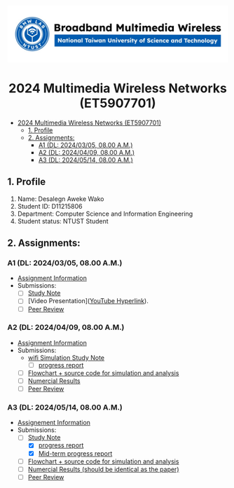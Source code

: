![](./assets/lab-logo.jpeg)

# <center> 2024 Multimedia Wireless Networks (ET5907701) </center>

- [ 2024 Multimedia Wireless Networks (ET5907701) ](#-2024-multimedia-wireless-networks-et5907701-)
  - [1. Profile](#1-profile)
  - [2. Assignments:](#2-assignments)
    - [A1 (DL: 2024/03/05, 08.00 A.M.)](#a1-dl-20240305-0800-am)
    - [A2 (DL: 2024/04/09, 08.00 A.M.)](#a2-dl-20240409-0800-am)
    - [A3 (DL: 2024/05/14, 08.00 A.M.)](#a3-dl-20240514-0800-am)


## 1. Profile
1. Name: Desalegn Aweke Wako
2. Student ID: D11215806
3. Department: Computer Science and Information Engineering
4. Student status: NTUST Student

## 2. Assignments:

### A1 (DL: 2024/03/05, 08.00 A.M.)
- [Assignment Information](https://github.com/bmw-ece-ntust/multimedia-wireless-network?tab=readme-ov-file#a1-deadline-35-0800-am)
- Submissions:
  - [ ] [Study Note](https://github.com/bmw-ece-ntust/multimedia-wireless-network/blob/2024-D11215806-Desalegn-Aweke-Wako/Study%20Note%20A1.md)
  - [ ] [Video Presentation]([YouTube Hyperlink](https://www.youtube.com/watch?v=FMIUGclD5F4)).
  - [ ] [Peer Review](https://forms.gle/tPVAdfAc4hBiUtg88)

### A2 (DL: 2024/04/09, 08.00 A.M.)
- [Assignment Information](https://github.com/bmw-ece-ntust/multimedia-wireless-network?tab=readme-ov-file#a2-deadline-49-0800-am)
- Submissions:
  - [wifi Simulation Study Note](https://github.com/bmw-ece-ntust/multimedia-wireless-network/blob/2024-D11215806-Desalegn-Aweke-Wako/Study%20Note%20A2.md)
     -  [ ] [progress report](https://docs.google.com/presentation/d/1TH8xMZELlaDTp8Ow3blm1vR8eehpLdTp/edit#slide=id.p1)
  - [ ] [Flowchart + source code for simulation and analysis](https://github.com/bmw-ece-ntust/multimedia-wireless-network/blob/2024-D11215806-Desalegn-Aweke-Wako/WifiSimulation.cc)
  - [ ] [Numercial Results ](https://github.com/bmw-ece-ntust/multimedia-wireless-network/blob/2024-D11215806-Desalegn-Aweke-Wako/Numerical_resultA2.md)
  - [ ] [Peer Review](https://forms.gle/njd22Apu7ZGTbKzJ7)

### A3 (DL: 2024/05/14, 08.00 A.M.)
- [Assignement Information](https://github.com/bmw-ece-ntust/multimedia-wireless-network?tab=readme-ov-file#a3-deadline-514-0800-am)
- Submissions:
  - [ ] [Study Note](https://github.com/bmw-ece-ntust/multimedia-wireless-network/blob/2024-D11215806-Desalegn-Aweke-Wako/Assignment-3.md)
    - [x] [progress report](https://docs.google.com/presentation/d/1pjzNLU0nWbQ0CEleaZlnhT6ohxdhze9C/edit#slide=id.p1)
    - [x] [Mid-term progress report](https://docs.google.com/presentation/d/1PDqU6CTMcgTw0-xedrOPRzVcWLn70OhG/edit#slide=id.p1)
  - [ ] [Flowchart + source code for simulation and analysis](https://github.com/bmw-ece-ntust/multimedia-wireless-network/blob/2024-D11215806-Desalegn-Aweke-Wako/assets/qoss.cc)
  - [ ] [Numercial Results (should be identical as the paper)](https://github.com/bmw-ece-ntust/multimedia-wireless-network/blob/2024-D11215806-Desalegn-Aweke-Wako/assets/Result.md)
  - [ ] [Peer Review](https://forms.gle/yVtjYqxZyRgcjbeE8)
